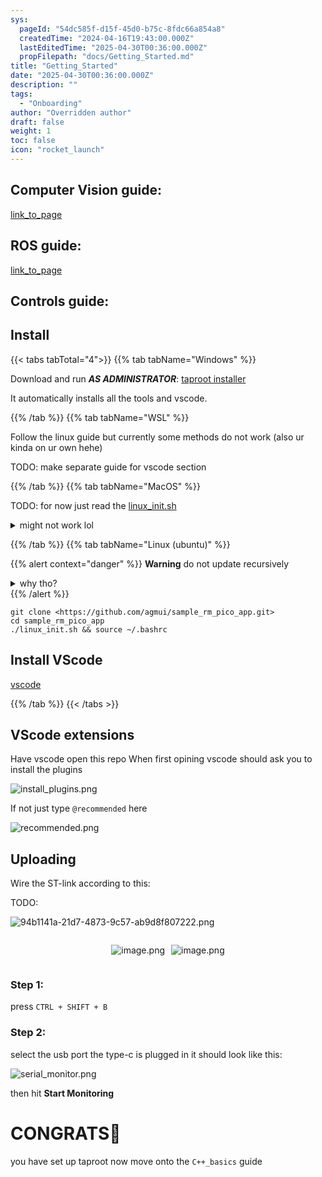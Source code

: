 ```yaml
---
sys:
  pageId: "54dc585f-d15f-45d0-b75c-8fdc66a854a8"
  createdTime: "2024-04-16T19:43:00.000Z"
  lastEditedTime: "2025-04-30T00:36:00.000Z"
  propFilepath: "docs/Getting_Started.md"
title: "Getting_Started"
date: "2025-04-30T00:36:00.000Z"
description: ""
tags:
  - "Onboarding"
author: "Overridden author"
draft: false
weight: 1
toc: false
icon: "rocket_launch"
---
```


## Computer Vision guide:

[link_to_page](86d45bc0-388b-4d26-8848-44f255f73d0e)

## ROS guide:

[link_to_page](3c76c1de-ec8f-46d6-8b0a-294005edc2d5)

## Controls guide:

## Install

{{< tabs tabTotal="4">}}
{{% tab tabName="Windows" %}}

Download and run _**AS ADMINISTRATOR**_: [taproot installer](https://github.com/Thornbots/TeachingFreshies/releases/tag/1.0)

It automatically installs all the tools and vscode.

{{% /tab %}}
{{% tab tabName="WSL" %}}

Follow the linux guide but currently some methods do not work (also ur kinda on ur own hehe)

TODO: make separate guide for vscode section

{{% /tab %}}
{{% tab tabName="MacOS" %}}

TODO: for now just read the [linux_init.sh](https://github.com/agmui/sample_rm_pico_app/blob/main/linux_init.sh)

<details>
<summary>might not work lol</summary>

`brew install libusb pkg-config`

Next install: [vscode](https://code.visualstudio.com/Download)

</details>

{{% /tab %}}
{{% tab tabName="Linux (ubuntu)" %}}

{{% alert context="danger" %}}
**Warning** do not update recursively
<details>
<summary>why tho?</summary>
There are some submodules that may go on for a while (like tinyusb) and I highly
recommend you don't need to get them.
If you want to see what submodules I update just look in `linux_init.sh`
</details>
{{% /alert %}}

```shell
git clone <https://github.com/agmui/sample_rm_pico_app.git>
cd sample_rm_pico_app
./linux_init.sh && source ~/.bashrc
```

## Install VScode

[vscode](https://code.visualstudio.com/Download)

{{% /tab %}}
{{< /tabs >}}

## VScode extensions

Have vscode open this repo
When first opining vscode should ask you to install the plugins

![install_plugins.png](https://prod-files-secure.s3.us-west-2.amazonaws.com/d518164a-d88e-44d1-a4ee-3adb3bd8bce0/89bd30f0-1825-4e77-867b-0a41ce370880/install_plugins.png?X-Amz-Algorithm=AWS4-HMAC-SHA256&X-Amz-Content-Sha256=UNSIGNED-PAYLOAD&X-Amz-Credential=ASIAZI2LB4667KF4B4O3%2F20250704%2Fus-west-2%2Fs3%2Faws4_request&X-Amz-Date=20250704T140902Z&X-Amz-Expires=3600&X-Amz-Security-Token=IQoJb3JpZ2luX2VjECUaCXVzLXdlc3QtMiJGMEQCIAfUqrcUsckpoP0zxAm8ktYwgFKk%2BMzpS4uPqN7LG03bAiAdhEVzjD%2FWgPGDbvTCMcXs%2BEcK2NlavzvBKVtJE94b%2BCr%2FAwguEAAaDDYzNzQyMzE4MzgwNSIMfTRWalLXtU%2FTFLwtKtwDX2EoyZjCt8JLmwrkSWzPLkOhLygLontv44zVP4RNYSoFCFTCCRH2G5ZUAI%2F1hWC%2Bp49khTxHfeWjeROAk%2BTXJ7mvHGraBU0Uyh6t4TjrqImvFh2iMAX8m8BA9dbb4GU29Fw%2B88NNXKhVSBppcazkHe42ayVmpfjoCPlA%2FzkypZJfjrUgvkQlNoAxZG76dL3bVoTQMRQG1tDr6sZ6%2FIsUOvQebOzbrdORafW8mOSrf90XbHEss9RhbUvSYgcOEugj80MZmwn0cE%2FQs28n6gBFkEbsF6pwESQDhiftJtzVzTPzJIfplbvXVSAByv5KgvQe2U5eiW2%2Fwv1qG6PKEhhT5Acb4eapKMFr9veLakEWjExLm2mdzkipvqg8KLNzSilsYARSpOiaIfbIYZBtbQE0F%2F6kadWyzeMolWk3ecRVYGQzb9W%2FDz3o2MfEmYnY3pPvi6ALhtiR0IhTXxmBZzTeAjLJE%2FRIuG2%2FUwOqNbsJmN2Gb9yaIrHarhT60a3Z4CO6BGMMVJ9AYOfiOm1LpXUIMmX6QpZDqoTe31wMmrXRq%2Fzhli9YKoJMAI55dyT%2FPU823bTCJJ390Bg%2BzpPvVSBxowTX8iO%2BaJPAppSq8Ev0f3QEc8u2t%2B%2FMn%2B%2BR6Hkwv5ufwwY6pgGlzdMlnm%2F6h2z6CqQwDPWckbEOgKUZsInN%2Fxty5V2VYk%2Ba87mLEcd7KM7eBjQRjv1HtyHsFlbylbYxILCZM8KDiT2DL58uDm38xNPG7WqePmoLjawk3BkrrwyFMqdj3PBay9M36PTHVoUGId3nL9%2B%2BrANlnE97iyJA5rgfoFckFLjCO%2FN8zjl7DXpqt%2Fd%2FjTNCwTJf8QE25FnsriIlnu4KrjcsVob5&X-Amz-Signature=a28c3178ed3debe15342015ca8ed00281912453580206593ace6cbe7f09ed089&X-Amz-SignedHeaders=host&x-amz-checksum-mode=ENABLED&x-id=GetObject)

If not just type `@recommended` here  

![recommended.png](https://prod-files-secure.s3.us-west-2.amazonaws.com/d518164a-d88e-44d1-a4ee-3adb3bd8bce0/61e661e9-5d85-4dfc-be0d-8d2097a5e793/recommended.png?X-Amz-Algorithm=AWS4-HMAC-SHA256&X-Amz-Content-Sha256=UNSIGNED-PAYLOAD&X-Amz-Credential=ASIAZI2LB4667KF4B4O3%2F20250704%2Fus-west-2%2Fs3%2Faws4_request&X-Amz-Date=20250704T140902Z&X-Amz-Expires=3600&X-Amz-Security-Token=IQoJb3JpZ2luX2VjECUaCXVzLXdlc3QtMiJGMEQCIAfUqrcUsckpoP0zxAm8ktYwgFKk%2BMzpS4uPqN7LG03bAiAdhEVzjD%2FWgPGDbvTCMcXs%2BEcK2NlavzvBKVtJE94b%2BCr%2FAwguEAAaDDYzNzQyMzE4MzgwNSIMfTRWalLXtU%2FTFLwtKtwDX2EoyZjCt8JLmwrkSWzPLkOhLygLontv44zVP4RNYSoFCFTCCRH2G5ZUAI%2F1hWC%2Bp49khTxHfeWjeROAk%2BTXJ7mvHGraBU0Uyh6t4TjrqImvFh2iMAX8m8BA9dbb4GU29Fw%2B88NNXKhVSBppcazkHe42ayVmpfjoCPlA%2FzkypZJfjrUgvkQlNoAxZG76dL3bVoTQMRQG1tDr6sZ6%2FIsUOvQebOzbrdORafW8mOSrf90XbHEss9RhbUvSYgcOEugj80MZmwn0cE%2FQs28n6gBFkEbsF6pwESQDhiftJtzVzTPzJIfplbvXVSAByv5KgvQe2U5eiW2%2Fwv1qG6PKEhhT5Acb4eapKMFr9veLakEWjExLm2mdzkipvqg8KLNzSilsYARSpOiaIfbIYZBtbQE0F%2F6kadWyzeMolWk3ecRVYGQzb9W%2FDz3o2MfEmYnY3pPvi6ALhtiR0IhTXxmBZzTeAjLJE%2FRIuG2%2FUwOqNbsJmN2Gb9yaIrHarhT60a3Z4CO6BGMMVJ9AYOfiOm1LpXUIMmX6QpZDqoTe31wMmrXRq%2Fzhli9YKoJMAI55dyT%2FPU823bTCJJ390Bg%2BzpPvVSBxowTX8iO%2BaJPAppSq8Ev0f3QEc8u2t%2B%2FMn%2B%2BR6Hkwv5ufwwY6pgGlzdMlnm%2F6h2z6CqQwDPWckbEOgKUZsInN%2Fxty5V2VYk%2Ba87mLEcd7KM7eBjQRjv1HtyHsFlbylbYxILCZM8KDiT2DL58uDm38xNPG7WqePmoLjawk3BkrrwyFMqdj3PBay9M36PTHVoUGId3nL9%2B%2BrANlnE97iyJA5rgfoFckFLjCO%2FN8zjl7DXpqt%2Fd%2FjTNCwTJf8QE25FnsriIlnu4KrjcsVob5&X-Amz-Signature=d6dd5a0271dc74653a6c8b2826eee250c0556969953b8fdd3ee91ae47aa1358e&X-Amz-SignedHeaders=host&x-amz-checksum-mode=ENABLED&x-id=GetObject)

## Uploading

Wire the ST-link according to this:

TODO:

![94b1141a-21d7-4873-9c57-ab9d8f807222.png](https://prod-files-secure.s3.us-west-2.amazonaws.com/d518164a-d88e-44d1-a4ee-3adb3bd8bce0/e5fad17d-ab82-4300-9f4c-505ab4b1202c/94b1141a-21d7-4873-9c57-ab9d8f807222.png?X-Amz-Algorithm=AWS4-HMAC-SHA256&X-Amz-Content-Sha256=UNSIGNED-PAYLOAD&X-Amz-Credential=ASIAZI2LB4667KF4B4O3%2F20250704%2Fus-west-2%2Fs3%2Faws4_request&X-Amz-Date=20250704T140902Z&X-Amz-Expires=3600&X-Amz-Security-Token=IQoJb3JpZ2luX2VjECUaCXVzLXdlc3QtMiJGMEQCIAfUqrcUsckpoP0zxAm8ktYwgFKk%2BMzpS4uPqN7LG03bAiAdhEVzjD%2FWgPGDbvTCMcXs%2BEcK2NlavzvBKVtJE94b%2BCr%2FAwguEAAaDDYzNzQyMzE4MzgwNSIMfTRWalLXtU%2FTFLwtKtwDX2EoyZjCt8JLmwrkSWzPLkOhLygLontv44zVP4RNYSoFCFTCCRH2G5ZUAI%2F1hWC%2Bp49khTxHfeWjeROAk%2BTXJ7mvHGraBU0Uyh6t4TjrqImvFh2iMAX8m8BA9dbb4GU29Fw%2B88NNXKhVSBppcazkHe42ayVmpfjoCPlA%2FzkypZJfjrUgvkQlNoAxZG76dL3bVoTQMRQG1tDr6sZ6%2FIsUOvQebOzbrdORafW8mOSrf90XbHEss9RhbUvSYgcOEugj80MZmwn0cE%2FQs28n6gBFkEbsF6pwESQDhiftJtzVzTPzJIfplbvXVSAByv5KgvQe2U5eiW2%2Fwv1qG6PKEhhT5Acb4eapKMFr9veLakEWjExLm2mdzkipvqg8KLNzSilsYARSpOiaIfbIYZBtbQE0F%2F6kadWyzeMolWk3ecRVYGQzb9W%2FDz3o2MfEmYnY3pPvi6ALhtiR0IhTXxmBZzTeAjLJE%2FRIuG2%2FUwOqNbsJmN2Gb9yaIrHarhT60a3Z4CO6BGMMVJ9AYOfiOm1LpXUIMmX6QpZDqoTe31wMmrXRq%2Fzhli9YKoJMAI55dyT%2FPU823bTCJJ390Bg%2BzpPvVSBxowTX8iO%2BaJPAppSq8Ev0f3QEc8u2t%2B%2FMn%2B%2BR6Hkwv5ufwwY6pgGlzdMlnm%2F6h2z6CqQwDPWckbEOgKUZsInN%2Fxty5V2VYk%2Ba87mLEcd7KM7eBjQRjv1HtyHsFlbylbYxILCZM8KDiT2DL58uDm38xNPG7WqePmoLjawk3BkrrwyFMqdj3PBay9M36PTHVoUGId3nL9%2B%2BrANlnE97iyJA5rgfoFckFLjCO%2FN8zjl7DXpqt%2Fd%2FjTNCwTJf8QE25FnsriIlnu4KrjcsVob5&X-Amz-Signature=b9b7695f77b4be61925dacc0eb00e2e6ce78788e60ede29676c31bf21d9b4e3f&X-Amz-SignedHeaders=host&x-amz-checksum-mode=ENABLED&x-id=GetObject)

<div style="display: flex;flex-direction: row; column-gap:10px; max-width: 630px;justify-content: center;">
<div>

![image.png](https://prod-files-secure.s3.us-west-2.amazonaws.com/d518164a-d88e-44d1-a4ee-3adb3bd8bce0/210ecb78-1116-4d7b-b9b7-2292f66fa2c2/image.png?X-Amz-Algorithm=AWS4-HMAC-SHA256&X-Amz-Content-Sha256=UNSIGNED-PAYLOAD&X-Amz-Credential=ASIAZI2LB466SZIX2ZRL%2F20250704%2Fus-west-2%2Fs3%2Faws4_request&X-Amz-Date=20250704T140905Z&X-Amz-Expires=3600&X-Amz-Security-Token=IQoJb3JpZ2luX2VjECUaCXVzLXdlc3QtMiJIMEYCIQCKkCvsJt4dTIBKz4nlfPKEtSXfPVFAaEK012AHGscpzQIhAKT9Wr8%2BakJz6qbZS18Fm1XiqBV9bOcdIQGLPbu2pCwWKv8DCC4QABoMNjM3NDIzMTgzODA1Igx%2FiOLQ%2BXtInzVs60Aq3AOj4VXnh5nz3NEOy%2B8QOiliARAeT1YZZPQYRJt9xpK0ccFn6zuSK0f4zMAQ87oyYWTF2d9ANRgIgmSUWBDMVeRAwVaFGD9nZBCiQld%2BJgbEhhzJWIBLuDzdlpmhmmi3u%2FYvZfkZLcQejsRG6MvVZCKoQfJZzOAqx6GJX8zP4JNjYcQIgqJyqZ%2F1qk9KbFQ4hfbbqeLeRaYHxZOaYsWlBGGaTilPU54TvF3wQco%2FGCL5WLqLldH4uucUE%2FgqISpNNb8Gc13hDZQ5gd%2BlGN%2BG2I4iLxmC4w2%2BzUqaYWwumUeOVAQ6j5ruCgQsWV5VKbOmcuRWl%2BwIH%2FkSXE4iS%2BXsqDaN%2Fy19z%2B1t3cnsnp8kwSGGgH28pRsFS3nihDWde2LmXnT%2BJaZidy8zpI0ZOoh%2Fbhh5tmTW5XT9SmmhAscKQD6Vjw2%2FaJc3WE9GMsvI9GeYL6PfUyCl3Y07c8ElMZ9PqaaV1YFqRmuFaMCAn%2FdCECxPMhpXyYEPSYw%2FdedspXe3Xu1WCgwpU3HxMtQpd0BbKcJA9Pza4V0E6544mVQPcuFNr%2BXZESyeLeyqtp1n925v2loYR%2B8%2BiigD0UKX8trfzACYnlHXSNbLeGDxczuoiDFZ6BO3a0QoX64lUPg4sTC8m5%2FDBjqkAUeZ5QqAoyisXRjsm4SyGQgt35vVdkB56QZMgRmhVB0BK2lAQVxRjq7QyshKM8TVCXLpzCQq%2B4G8EvjHaiX7VueyWuQD5mnqfu8O279mMesXjfBl2A86o%2FqIPr5DHCJIBX6CbeIRwbV19z8ZtWefcDih%2FBJimhwFQ5G7fq4TyWV895%2BdKLLuXkJnU4%2FM8kqXSrP8iy9GjZSONOplVVJpNek7sENY&X-Amz-Signature=9a96993d51afe8585ff0d3930e5aeab5f7258e52c45c501aa497d72083db35db&X-Amz-SignedHeaders=host&x-amz-checksum-mode=ENABLED&x-id=GetObject)

</div>
<div>

![image.png](https://prod-files-secure.s3.us-west-2.amazonaws.com/d518164a-d88e-44d1-a4ee-3adb3bd8bce0/33a0fd0f-8ca6-4a86-8e09-26e95ded1fff/image.png?X-Amz-Algorithm=AWS4-HMAC-SHA256&X-Amz-Content-Sha256=UNSIGNED-PAYLOAD&X-Amz-Credential=ASIAZI2LB4667TPEI3RM%2F20250704%2Fus-west-2%2Fs3%2Faws4_request&X-Amz-Date=20250704T140905Z&X-Amz-Expires=3600&X-Amz-Security-Token=IQoJb3JpZ2luX2VjECUaCXVzLXdlc3QtMiJHMEUCIDGHIZOvhG06t1B2Nmw8feX4F4wc6GcyzwSlWZDad9YsAiEAsmQRoTS7zCK3lqN%2FVHEmNI7qIA4jutInEjR%2FJphxcHcq%2FwMILhAAGgw2Mzc0MjMxODM4MDUiDHBhFxw2nX7d0wTnDCrcA%2B9y6bpSvXG5s7fNeB7DbJklTU%2FwG27XHLN2nqg7ddlr64zvzUQX%2FicjUkYg%2FwH%2Frg3lY8B2b5pBuhzXPwpwUdVIatZLl6HuS23lLEkvjDvZDU5PAIW5kNJ%2BY40veAvOzBOmpGDVvMnt6Uv73Cw7KECh2k15fKUjHtJNsvlbijSiRFHKiQ409b6hbQDg1YCsbs7mPb4XuYPBn8lEwzoJRLqbZUXoXgO2e9%2FujRpdmuJKzMzALG40VmdLwJWwYt0p3iC36IBKrZfSjswOIImS3NFPi3gc8tQpJtoQb%2BSX10hw9nfFvNBikFtjNjiJwEwQMIoGAeZGBB%2F8ZIZNyzAgDNOpZ%2BRCawBYcK3sNu7Kqi4D4A1hkIrvdzel%2FFTTjnBu%2BELSUvzGt%2B07%2BuKvcYNQaUMuHo0DZ6zU1j6QWFaor89ClDcGKIkXXegACCLVcd9qyzyumvEXMVR6hH3KUX4EzOiuHQCpjQx6kljtrvM8bdnRrpEdJPoY5ZKmLQYD4DZZhMhY%2FwrGhoZMCSIa6%2B%2BD0dGvI9uwEpNJTuMeri34T6OB8tcfrimDLxeCdAytwHkiSycuKEITBJR6ZkwRT%2F4%2FoU6ICo2s9VfqdN0t3GCXI0pZxyb6hsg68mZVDY3lMMqcn8MGOqUBQtnl%2BR8D3Pq1ryHoJMG0%2BpbRx%2BUvx0EGQQvbz9g2oFpBKE8gk7RnkxNG9A1Uyd61nE6zl0zdnny0AKXggvlCMQ2A%2BjOP0Yi0kcdPWUVcgX%2BgLXtkYgs1FDIMHMhR9IF0AD2evShP1Myi3lkc4MFsPGZmwnuhzTLPOYrmWzWnxMv16SznGeh3Qt5D%2FuphFykY3i7hGaVhZWINaVU2Y4QBAAud%2BTw9&X-Amz-Signature=ead1aa1fb88d1d08f590c4a91cc1d6b9888f0a8fcbf3f194d30220a716b654e9&X-Amz-SignedHeaders=host&x-amz-checksum-mode=ENABLED&x-id=GetObject)

</div>
</div>

### Step 1:

press `CTRL + SHIFT + B`

### Step 2:

select the usb port the type-c is plugged in it should look like this:

![serial_monitor.png](https://prod-files-secure.s3.us-west-2.amazonaws.com/d518164a-d88e-44d1-a4ee-3adb3bd8bce0/f03f4774-05d4-4393-b6a0-d5efb6d315ab/serial_monitor.png?X-Amz-Algorithm=AWS4-HMAC-SHA256&X-Amz-Content-Sha256=UNSIGNED-PAYLOAD&X-Amz-Credential=ASIAZI2LB4667KF4B4O3%2F20250704%2Fus-west-2%2Fs3%2Faws4_request&X-Amz-Date=20250704T140902Z&X-Amz-Expires=3600&X-Amz-Security-Token=IQoJb3JpZ2luX2VjECUaCXVzLXdlc3QtMiJGMEQCIAfUqrcUsckpoP0zxAm8ktYwgFKk%2BMzpS4uPqN7LG03bAiAdhEVzjD%2FWgPGDbvTCMcXs%2BEcK2NlavzvBKVtJE94b%2BCr%2FAwguEAAaDDYzNzQyMzE4MzgwNSIMfTRWalLXtU%2FTFLwtKtwDX2EoyZjCt8JLmwrkSWzPLkOhLygLontv44zVP4RNYSoFCFTCCRH2G5ZUAI%2F1hWC%2Bp49khTxHfeWjeROAk%2BTXJ7mvHGraBU0Uyh6t4TjrqImvFh2iMAX8m8BA9dbb4GU29Fw%2B88NNXKhVSBppcazkHe42ayVmpfjoCPlA%2FzkypZJfjrUgvkQlNoAxZG76dL3bVoTQMRQG1tDr6sZ6%2FIsUOvQebOzbrdORafW8mOSrf90XbHEss9RhbUvSYgcOEugj80MZmwn0cE%2FQs28n6gBFkEbsF6pwESQDhiftJtzVzTPzJIfplbvXVSAByv5KgvQe2U5eiW2%2Fwv1qG6PKEhhT5Acb4eapKMFr9veLakEWjExLm2mdzkipvqg8KLNzSilsYARSpOiaIfbIYZBtbQE0F%2F6kadWyzeMolWk3ecRVYGQzb9W%2FDz3o2MfEmYnY3pPvi6ALhtiR0IhTXxmBZzTeAjLJE%2FRIuG2%2FUwOqNbsJmN2Gb9yaIrHarhT60a3Z4CO6BGMMVJ9AYOfiOm1LpXUIMmX6QpZDqoTe31wMmrXRq%2Fzhli9YKoJMAI55dyT%2FPU823bTCJJ390Bg%2BzpPvVSBxowTX8iO%2BaJPAppSq8Ev0f3QEc8u2t%2B%2FMn%2B%2BR6Hkwv5ufwwY6pgGlzdMlnm%2F6h2z6CqQwDPWckbEOgKUZsInN%2Fxty5V2VYk%2Ba87mLEcd7KM7eBjQRjv1HtyHsFlbylbYxILCZM8KDiT2DL58uDm38xNPG7WqePmoLjawk3BkrrwyFMqdj3PBay9M36PTHVoUGId3nL9%2B%2BrANlnE97iyJA5rgfoFckFLjCO%2FN8zjl7DXpqt%2Fd%2FjTNCwTJf8QE25FnsriIlnu4KrjcsVob5&X-Amz-Signature=5090ba8324381f4bf8f489427a1545e873d0b0218076e7de2ea4103985ab4ba1&X-Amz-SignedHeaders=host&x-amz-checksum-mode=ENABLED&x-id=GetObject)

then hit **Start Monitoring**

# CONGRATS🎉

you have set up taproot now move onto the `C++_basics` guide
